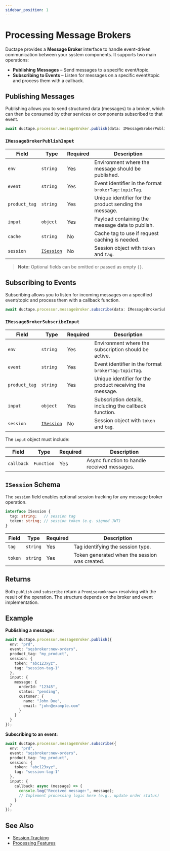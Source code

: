 ```yaml
---
sidebar_position: 1
---
```


# Processing Message Brokers

Ductape provides a **Message Broker** interface to handle event-driven communication between your system components. It supports two main operations:

- **Publishing Messages** – Send messages to a specific event/topic.
- **Subscribing to Events** – Listen for messages on a specific event/topic and process them with a callback.


## Publishing Messages

Publishing allows you to send structured data (messages) to a broker, which can then be consumed by other services or components subscribed to that event.

```ts
await ductape.processor.messageBroker.publish(data: IMessageBrokerPublishInput)
```

### `IMessageBrokerPublishInput`

| Field         | Type                        | Required | Description                                               |
| ------------- | --------------------------- | -------- | --------------------------------------------------------- |
| `env`         | `string`                    | Yes      | Environment where the message should be published.        |
| `event`       | `string`                    | Yes      | Event identifier in the format `brokerTag:topicTag`.      |
| `product_tag` | `string`                    | Yes      | Unique identifier for the product sending the message.    |
| `input`       | `object`                    | Yes      | Payload containing the message data to publish.           |
| `cache`       | `string`                    | No       | Cache tag to use if request caching is needed.            |
| `session`     | [`ISession`](#isession-schema) | No   | Session object with `token` and `tag`.                    |

> **Note:** Optional fields can be omitted or passed as empty `{}`.


## Subscribing to Events

Subscribing allows you to listen for incoming messages on a specified event/topic and process them with a callback function.

```ts
await ductape.processor.messageBroker.subscribe(data: IMessageBrokerSubscribeInput)
```

### `IMessageBrokerSubscribeInput`

| Field         | Type                        | Required | Description                                               |
| ------------- | --------------------------- | -------- | --------------------------------------------------------- |
| `env`         | `string`                    | Yes      | Environment where the subscription should be active.      |
| `event`       | `string`                    | Yes      | Event identifier in the format `brokerTag:topicTag`.      |
| `product_tag` | `string`                    | Yes      | Unique identifier for the product receiving the message.  |
| `input`       | `object`                    | Yes      | Subscription details, including the callback function.    |
| `session`     | [`ISession`](#isession-schema) | No   | Session object with `token` and `tag`.                    |

The `input` object must include:

| Field      | Type       | Required | Description                                 |
| ---------- | ---------- | -------- | ------------------------------------------- |
| `callback` | `Function` | Yes      | Async function to handle received messages. |


## `ISession` Schema

The `session` field enables optional session tracking for any message broker operation.

```ts
interface ISession {
  tag: string;   // session tag
  token: string; // session token (e.g. signed JWT)
}
```

| Field   | Type     | Required | Description                                   |
| ------- | -------- | -------- | --------------------------------------------- |
| `tag`   | `string` | Yes      | Tag identifying the session type.             |
| `token` | `string` | Yes      | Token generated when the session was created. |


## Returns

Both `publish` and `subscribe` return a `Promise<unknown>` resolving with the result of the operation. The structure depends on the broker and event implementation.


## Example

**Publishing a message:**
```ts
await ductape.processor.messageBroker.publish({
  env: "prd",
  event: "sqsbroker:new-orders",
  product_tag: "my_product",
  session: {
    token: "abc123xyz",
    tag: "session-tag-1"
  },
  input: {
    message: {
      orderId: "12345",
      status: "pending",
      customer: {
        name: "John Doe",
        email: "john@example.com"
      }
    }
  }
});
```

**Subscribing to an event:**
```ts
await ductape.processor.messageBroker.subscribe({
  env: "prd",
  event: "sqsbroker:new-orders",
  product_tag: "my_product",
  session: {
    token: "abc123xyz",
    tag: "session-tag-1"
  },
  input: {
    callback: async (message) => {
      console.log("Received message:", message);
      // Implement processing logic here (e.g., update order status)
    }
  }
});
```


## See Also

* [Session Tracking](../sessions)
* [Processing Features](../features/processing)
